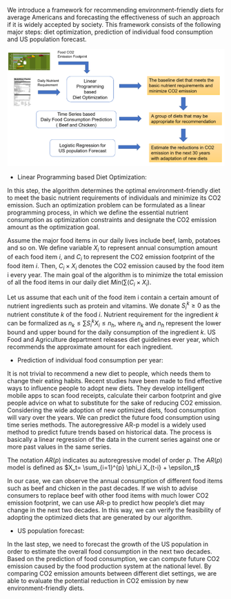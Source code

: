 We introduce a framework for recommending environment-friendly diets for average Americans and forecasting the effectiveness of such an approach if it is widely accepted by society. This framework consists of the following major steps: diet optimization, prediction of individual food consumption and US population forecast. 


![image](framework.PNG "Diet Recommendation and Prediction of CO2 Emission Reduction")

- Linear Programming based Diet Optimization: 


In this step, the algorithm determines the optimal environment-friendly diet to meet the basic nutrient requirements of individuals and minimize its CO2 emission. Such an optimization problem can be formulated as a linear programming process, in which we define the essential nutrient consumption as optimization constraints and designate the CO2 emission amount as the optimization goal.   


Assume the major food items in our daily lives include beef, lamb, potatoes and so on. We define variable $X_i$ to represent annual consumption amount of each food item $i$, and $C_i$ to represent the CO2 emission footprint of the food item $i$. Then, $C_i×X_i$ denotes the CO2 emission caused by the food item i every year. The main goal of the algorithm is to minimize the total emission of all the food items in our daily diet $Min(\sum(C_i×X_i)$. 


Let us assume that each unit of the food item i contain a certain amount of nutrient ingredients such as protein and vitamins. We donate $S_i^k≥0$  as the nutrient constitute  $k$ of the food $i$. Nutrient requirement for the ingredient $k$ can be formalized as $n_k≤\sum S_i^kX_i≤n_h$, where $n_k$ and $n_h$ represent the lower bound and upper bound for the daily consumption of the ingredient $k$. US Food and Agriculture department releases diet guidelines ever year, which recommends the approximate amount for each ingredient. 


- Prediction of individual food consumption per year: 

It is not trivial to recommend a new diet to people, which needs them to change their eating habits. Recent studies have been made to find effective ways to influence people to adopt new diets. They develop intelligent mobile apps to scan food receipts, calculate their carbon footprint and give people advice on what to substitute for the sake of reducing CO2 emission.  Considering the wide adoption of new optimized diets, food consumption will vary over the years. We can predict the future food consumption using time series methods. The autoregressive AR-p model is a widely used method to predict future trends based on historical data. The process is basically a linear regression of the data in the current series against one or more past values in the same series.


The notation $AR(p)$ indicates au autoregressive model of order $p$. The $AR(p)$ model is defined as 
$X_t= \sum_{i=1}^{p} \phi_i X_{t-i} + \epsilon_t$


In our case, we can observe the annual consumption of different food items such as beef and chicken in the past decades. If we wish to advise consumers to replace beef with other food items with much lower CO2 emission footprint, we can use AR-p to predict how people’s diet may change in the next two decades. In this way, we can verify the feasibility of adopting the optimized diets that are generated by our algorithm. 


- US population forecast:


In the last step, we need to forecast the growth of the US population in order to estimate the overall food consumption in the next two decades. Based on the prediction of food consumption, we can compute future CO2 emission caused by the food production system at the national level. By comparing CO2 emission amounts between different diet settings, we are able to evaluate the potential reduction in CO2 emission by new environment-friendly diets. 

